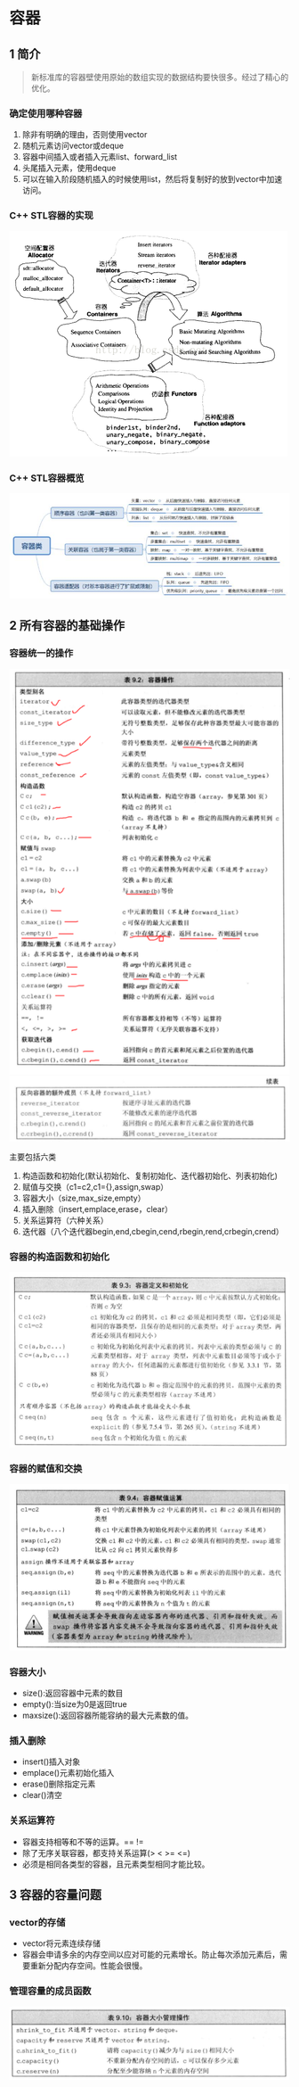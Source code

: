 # 容器

## 1 简介
> 新标准库的容器壁使用原始的数组实现的数据结构要快很多。经过了精心的优化。


### 确定使用哪种容器

1. 除非有明确的理由，否则使用vector
2. 随机元素访问vector或deque
3. 容器中间插入或者插入元素list、forward_list
4. 头尾插入元素，使用deque
5. 可以在输入阶段随机插入的时候使用list，然后将复制好的放到vector中加速访问。

### C++ STL容器的实现

![](2021-03-06-15-39-37.png)

### C++ STL容器概览

![](2021-03-06-15-41-19.png)

## 2 所有容器的基础操作
### 容器统一的操作

![](2021-03-05-20-17-45.png)
![](2021-03-05-20-17-55.png)

主要包括六类
1. 构造函数和初始化(默认初始化、复制初始化、迭代器初始化、列表初始化)
2. 赋值与交换（c1=c2,c1={},assign,swap）
3. 容器大小（size,max_size,empty）
4. 插入删除（insert,emplace,erase，clear）
5. 关系运算符（六种关系）
6. 迭代器（八个迭代器begin,end,cbegin,cend,rbegin,rend,crbegin,crend）

### 容器的构造函数和初始化

![](2021-03-05-20-26-48.png)

### 容器的赋值和交换

![](2021-03-05-20-29-29.png)


### 容器大小

* size():返回容器中元素的数目
* empty():当size为0是返回true
* maxsize():返回容器所能容纳的最大元素数的值。

### 插入删除
* insert()插入对象
* emplace()元素初始化插入
* erase()删除指定元素
* clear()清空
### 关系运算符

* 容器支持相等和不等的运算。==  !=
* 除了无序关联容器，都支持关系运算(> < >= <=)
* 必须是相同各类型的容器，且元素类型相同才能比较。

## 3 容器的容量问题

### vector的存储

* vector将元素连续存储
* 容器会申请多余的内存空间以应对可能的元素增长。防止每次添加元素后，需要重新分配内存空间。性能会很慢。

### 管理容量的成员函数

![](2021-03-05-21-13-26.png)

